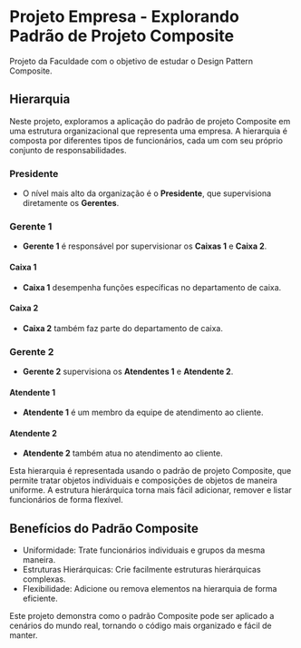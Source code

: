 # Projeto Empresa - Explorando Padrão de Projeto Composite

Projeto da Faculdade com o objetivo de estudar o Design Pattern Composite.

## Hierarquia

Neste projeto, exploramos a aplicação do padrão de projeto Composite em uma estrutura organizacional que representa uma empresa. A hierarquia é composta por diferentes tipos de funcionários, cada um com seu próprio conjunto de responsabilidades.

### Presidente
- O nível mais alto da organização é o **Presidente**, que supervisiona diretamente os **Gerentes**.

### Gerente 1
- **Gerente 1** é responsável por supervisionar os **Caixas 1** e **Caixa 2**.

#### Caixa 1
- **Caixa 1** desempenha funções específicas no departamento de caixa.

#### Caixa 2
- **Caixa 2** também faz parte do departamento de caixa.

### Gerente 2
- **Gerente 2** supervisiona os **Atendentes 1** e **Atendente 2**.

#### Atendente 1
- **Atendente 1** é um membro da equipe de atendimento ao cliente.

#### Atendente 2
- **Atendente 2** também atua no atendimento ao cliente.

Esta hierarquia é representada usando o padrão de projeto Composite, que permite tratar objetos individuais e composições de objetos de maneira uniforme. A estrutura hierárquica torna mais fácil adicionar, remover e listar funcionários de forma flexível.

## Benefícios do Padrão Composite

- Uniformidade: Trate funcionários individuais e grupos da mesma maneira.
- Estruturas Hierárquicas: Crie facilmente estruturas hierárquicas complexas.
- Flexibilidade: Adicione ou remova elementos na hierarquia de forma eficiente.

Este projeto demonstra como o padrão Composite pode ser aplicado a cenários do mundo real, tornando o código mais organizado e fácil de manter.

